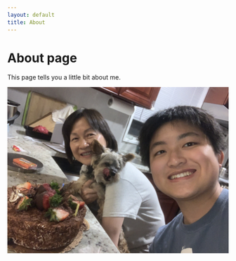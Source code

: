 ```yaml
---
layout: default
title: About
---
```

# About page

This page tells you a little bit about me.

![Picture](./assets/images/bellas_bday.jpg)
